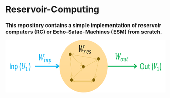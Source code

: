 # Reservoir-Computing 

### This repository contains a simple implementation of reservoir computers (RC) or Echo-Satae-Machines (ESM) from scratch.

<p align="center">
<img src="https://github.com/maneesh51/Reservoir-Computing/blob/main/1.RC_NonAuto_IO.png" width="700" height="165">
</p>
